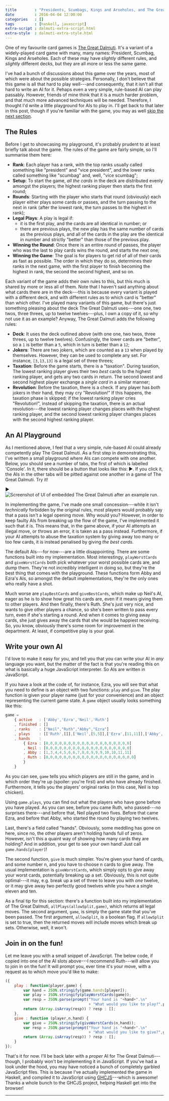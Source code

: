 ```yaml
---
title        : "Presidents, Scumbags, Kings and Arseholes, and The Great Dalmuti"
date         : 2016-04-04 12:00:00
categories   : []
tags         : [haskell, javascript]
extra-script : dalmuti-extra-script.html
extra-style  : dalmuti-extra-style.html
---
```


One of my favourite card games is [The Great Dalmuti][BoardGameGeek].
It's  a variant of a widely-played card game with many, many names:
President, Scumbag, Kings and Arseholes. Each of these may have
*slightly* different rules, and *slightly* different decks, but they
are all more or less the same game.

I've had a bunch of discussions about this game over the years, most
of which were about the possible strategies. Personally, I don't
believe that this game is all that hard to play well---and
consequently, that it isn't all that hard to write an AI for it.
Pehaps even a very simple, rule-based AI can play passably. However,
friends of mine think that it is a much harder problem, and that much
more advanced techniques will be needed. Therefore, I thought I'd
write a little playground for AIs to play in. I'll get back to that
later in this post, though if you're familiar with the game, you may
as well [skip the next section](#an-ai-playground).


## The Rules

Before I get to showcasing my playground, it's probably prudent to at
least briefly talk about the game. The rules of the game are fairly
simple, so I'll summarise them here:

  - **Rank**: Each player has a rank, with the top ranks usually called
    something like "president" and "vice president", and the lower
    ranks called something like "scumbag" and, well, "vice scumbag";
  - **Setup**: To start the game, *all the cards* in the deck are distributed
    evenly amongst the players; the highest ranking player then starts
    the first round;
  - **Rounds**: Starting with the player who starts that round
    (obviously) each player either plays some cards or passes, and
    the turn passing to the next in rank (after the lowest rank, the
    turn passes to the highest in rank);
  - **Legal Plays**: A play is legal if:
      * it is the first play, and the cards are all identical in
        number; or
      * there are previous plays, the new play has the same number of
        cards as the previous plays, and all of the cards in the play
        are the identical in number and strictly "better" than those
        of the previous play.
  - **Winning the Round**: Once there is an entire round of passes,
    the player who was the last to play cards wins the round, and
    starts the next one;
  - **Winning the Game**: The goal is for players to get rid of all of
    their cards as fast as possible. The order in which they do so,
    determines their ranks in the next game, with the first player to
    finish becoming the highest in rank, the second the second
    highest, and so on.

Each variant of the game adds their own rules to this, but this much
is shared by more or less all of them. Note that I haven't said
anything about what cards there are in the deck---this is because
every variant is played with a different deck, and with different
rules as to which card is "better" than which other.
I've played many variants of this game, but there's just something
pleasing about the deck The Great Dalmuti uses---one one, two
twos, three threes, up to twelve twelves---plus, I own a copy of
it, so why not use it as an example?
Anyway, The Great Dalmuti adds the following rules:

  - **Deck**: It uses the deck outlined above (with one one, two twos,
    three threes, up to twelve twelves). Confusingly, the lower cards
    are "better", so a `1` is better than a `5`, which in turn is
    better than a `12`;
  - **Jokers**: There are two jokers, which are counted as a `13` when
    played by themselves. However, they can be used to complete any
    set. For instance, `[3,13,13]` is a legal set of three threes;
  - **Taxation**: Before the game starts, there is a
    "taxation". During taxation, The lowest ranking player gives their
    two *best* cards to the highest ranking player, and gets any two
    cards in return. The second lowest and second highest player
    exchange a *single card* in a similar manner;
  - **Revolution**: Before the taxation, there is a check. If any
    player has *both* jokers in their hand, they may cry "Revolution!"
    If this happens, the taxation phase is skipped; if the lowest
    ranking player cries "Revolution!", instead of skipping the
    taxation, there is an actual revolution---the lowest ranking
    player changes places with the highest ranking player, and the
    second lowest ranking player changes places with the second
    highest ranking player.


## An AI Playground

As I mentioned above, I feel that a very simple, rule-based AI could
already competently play The Great Dalmuti. As a first step in
demonstrating this, I've written a small playground where AIs can
compete with one another. Below, you should see a number of tabs, the
first of which is labelled 'Console'. In it, there should be a button
that looks like this: <span class="runmain">&#9654;</span>. If you
click it, the AIs in the other tabs will be pitted against one another
in a game of The Great Dalmuti. Try it!

<div id="tabs">
  <ul>
  </ul>
  <span class="runmain">&#9654;</span>
</div>
<div id="tabs-noscript">
  <img alt="Screenshot of UI of embedded The Great Dalmuti after an example run." src="{{ "/images/dalmuti-example.png" | prepend: site.baseurl }}" />
</div>

In implementing the game, I've made one small concession---while it
isn't *technically* forbidden by the original rules, most players
would probably say that a pass isn't a legal opening move. Why would
you? However, in order to keep faulty AIs from breaking up the flow of
the game, I've implemented it such that *it is*. This means that, in
the game above, if your AI attempts an illegal move, or throws an
error, it is taken as a pass instead. Furthermore, if your AI attempts
to abuse the taxation system by giving away too many or too few cards,
it is instead penalised by giving *the best cards.*

The default AIs---for now---are a little disappointing. There are some
functions built into my implementation. Most interestingy,
`playWorstCards` and `giveWorstCards` both pick whatever your worst
possible cards are, and dump them. They're not incredibly intelligent
in doing so, but they're the best thing that comes with the
playground. These functions form Abby and Ezra's AIs, so amongst the
default implementations, they're the only ones who really have a shot.

Much worse are `playBestCards` and `giveBestCards`, which make up
Neil's AI, eager as he is to show how great his cards are, even if it
means giving them to other players. And then finally, there's
Ruth. She's just very nice, and wants to give other players a chance,
so she's been written to pass every turn, even if she's starting a
round. And when it comes to giving away cards, she just gives away the
cards that she would be happiest receiving. So, you know, obviously
there's some room for improvement in the department. At least, if
competitive play is your goal.


## Write your own AI

I'd love to make it easy for you, and tell you that you can write your
AI in *any* language you want, but the matter of the fact is that
you're reading this on what is basically a huge JavaScript interpreter.
So AIs are written in JavaScript.

If you have a look at the code of, for instance, Ezra, you will see
that what you need to define is an object with two functions: `play`
and `give`. The play function is given your player name (just for your
convenience) and an object representing the current game state.
A `game` object usually looks something like this:

~~~ javascript
game =
    { active   : ['Abby','Ezra','Neil','Ruth']
    , finished : []
    , ranks    : ["Neil","Ruth","Abby","Ezra"]
    , plays    : [['Ruth',[]],['Neil',[5,5]],['Ezra',[11,11]],['Abby',[12,12]]]
    , hands    :
        { Ezra : [0,0,0,0,0,0,0,0,0,0,0,0,0,0,0,0,0,0,0]
        , Neil : [0,0,0,0,0,0,0,0,0,0,0,0,0,0,0,0,0,0,0]
        , Abby : [1,3,4,4,5,6,6,7,8,8,9,9,9,10,10,11,11]
        , Ruth : [0,0,0,0,0,0,0,0,0,0,0,0,0,0,0,0,0,0,0,0]
        }
    }
~~~

As you can see, `game` tells you which players are still in the game,
and in which order they're up (spoiler: you're first) and who have
already finished. Furthermore, it tells you the players' original
ranks (in this case, Neil is top chicken).

Using `game.plays`, you can find out what the players who have gone
before you have played. As you can see, before you came Ruth, who
passed---no surprises there---and before that, Neil played two
fives. Before that came Ezra, and before that Abby, who started the
round by playing two twelves.

Last, there's a field called "hands". Obviously, some meddling has
gone on here, since no, the other players aren't holding hands
full of zeros. However, isn't this a quaint way of showing how many
cards they are holding? And in addition, your get to see your own
hand! Just call `game.hands[player]`!

The second function, `give` is much simpler. You're given your hand of
cards, and some number n, and you have to choose n cards to give away.
The usual implementation is `giveWorstCards`, which simply opts to
give away your worst cards, potentially breaking up a set. Obviously,
this is not quite optimal---it may, e.g. break up a set of three to
leave you with *one* twelve, or it may give away two perfectly good
twelves while you have a single eleven and ten.

As a final tip for this section: there's a function built into my
implementation of The Great Dalmuti, `allPlays(allowSplit,game)`,
which returns all legal moves. The second argument, `game`, is simply
the game state that you've been passed. The first argument,
`allowSplit`, is a boolean flag. If `allowSplit` is set to true, then
the returned moves will include moves which break up sets. Otherwise,
well, it won't.


## Join in on the fun!

Let me leave you with a small snippet of JavaScript. The below code,
if copied into one of the AI slots above---I recommend Ruth---will
allow you to join in on the fun! It will prompt you, ever time it's
your move, with a request as to which move you'd like to make:

~~~ javascript
({
    play : function(player,game) {
        var hand = JSON.stringify(game.hands[player]);
        var play = JSON.stringify(playWorstCards(game));
        var resp = JSON.parse(prompt("Your hand is "+hand+".\n"
                                     + "What would you like to play?",play));
        return (Array.isArray(resp)) ? resp : [];
    },
    give : function (player,n,hand) {
        var give = JSON.stringify(giveWorstCards(n,hand));
        var resp = JSON.parse(prompt("Your hand is "+hand+".\n"
                                     + "What would you like to give?",give));
        return (Array.isArray(resp)) ? resp : [];
    }
});
~~~

That's it for now. I'll be back later with a *proper* AI for The Great
Dalmuti---though, I probably won't be implementing it in JavaScript.
If you've had a look under the hood, you may have noticed a bunch of
completely garbled JavaScript files. This is because I've actually
implemented the game in Haskell, and compiled it to JavaScript using
[GHCJS][GHCJS]---which is awesome! Thanks a whole bunch to the GHCJS
project, helping Haskell get into the browser!

---

[BoardGameGeek]: https://boardgamegeek.com/boardgame/929/great-dalmuti
[GHCJS]: https://github.com/ghcjs/ghcjs
